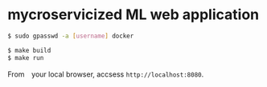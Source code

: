 # mycroservicized ML web application 
```bash
$ sudo gpasswd -a [username] docker
```

```bash
$ make build
$ make run
```
From　your local browser, accsess `http://localhost:8080`.
